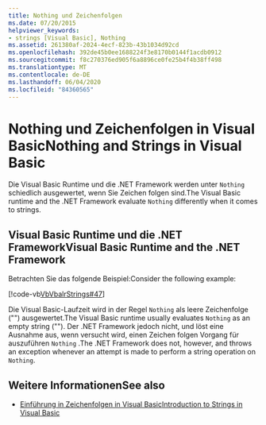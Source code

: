```yaml
---
title: Nothing und Zeichenfolgen
ms.date: 07/20/2015
helpviewer_keywords:
- strings [Visual Basic], Nothing
ms.assetid: 261380af-2024-4ecf-823b-43b1034d92cd
ms.openlocfilehash: 392de45b0ee1688224f3e8170b0144f1acdb0912
ms.sourcegitcommit: f8c270376ed905f6a8896ce0fe25b4f4b38ff498
ms.translationtype: MT
ms.contentlocale: de-DE
ms.lasthandoff: 06/04/2020
ms.locfileid: "84360565"
---
```

# <a name="nothing-and-strings-in-visual-basic"></a><span data-ttu-id="19d78-102">Nothing und Zeichenfolgen in Visual Basic</span><span class="sxs-lookup"><span data-stu-id="19d78-102">Nothing and Strings in Visual Basic</span></span>
<span data-ttu-id="19d78-103">Die Visual Basic Runtime und die .NET Framework werden unter `Nothing` schiedlich ausgewertet, wenn Sie Zeichen folgen sind.</span><span class="sxs-lookup"><span data-stu-id="19d78-103">The Visual Basic runtime and the .NET Framework evaluate `Nothing` differently when it comes to strings.</span></span>  
  
## <a name="visual-basic-runtime-and-the-net-framework"></a><span data-ttu-id="19d78-104">Visual Basic Runtime und die .NET Framework</span><span class="sxs-lookup"><span data-stu-id="19d78-104">Visual Basic Runtime and the .NET Framework</span></span>  
 <span data-ttu-id="19d78-105">Betrachten Sie das folgende Beispiel:</span><span class="sxs-lookup"><span data-stu-id="19d78-105">Consider the following example:</span></span>  
  
 [!code-vb[VbVbalrStrings#47](~/samples/snippets/visualbasic/VS_Snippets_VBCSharp/VbVbalrStrings/VB/Class2.vb#47)]  
  
 <span data-ttu-id="19d78-106">Die Visual Basic-Laufzeit wird in der Regel `Nothing` als leere Zeichenfolge ("") ausgewertet.</span><span class="sxs-lookup"><span data-stu-id="19d78-106">The Visual Basic runtime usually evaluates `Nothing` as an empty string ("").</span></span> <span data-ttu-id="19d78-107">Der .NET Framework jedoch nicht, und löst eine Ausnahme aus, wenn versucht wird, einen Zeichen folgen Vorgang für auszuführen `Nothing` .</span><span class="sxs-lookup"><span data-stu-id="19d78-107">The .NET Framework does not, however, and throws an exception whenever an attempt is made to perform a string operation on `Nothing`.</span></span>  
  
## <a name="see-also"></a><span data-ttu-id="19d78-108">Weitere Informationen</span><span class="sxs-lookup"><span data-stu-id="19d78-108">See also</span></span>

- [<span data-ttu-id="19d78-109">Einführung in Zeichenfolgen in Visual Basic</span><span class="sxs-lookup"><span data-stu-id="19d78-109">Introduction to Strings in Visual Basic</span></span>](introduction-to-strings.md)
